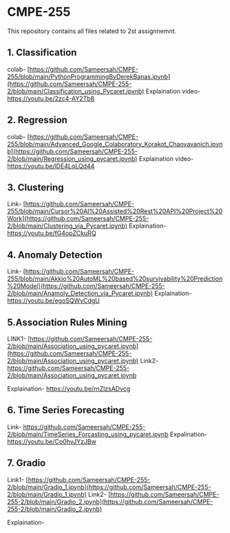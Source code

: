 # CMPE-255
This repository contains all files related to 2st assignnemnt.

## 1. Classification
colab- [https://github.com/Sameersah/CMPE-255/blob/main/PythonProgrammingByDerekBanas.ipynb](https://github.com/Sameersah/CMPE-255-2/blob/main/Classification_using_Pycaret.ipynb)
Explaination video- https://youtu.be/2zc4-AY2Tb8

## 2. Regression
colab- [https://github.com/Sameersah/CMPE-255/blob/main/Advanced_Google_Colaboratory_Korakot_Chaovavanich.ipynb](https://github.com/Sameersah/CMPE-255-2/blob/main/Regression_using_pycaret.ipynb)
Explaination video- https://youtu.be/lDE4LqLQd44

## 3. Clustering
Link- [https://github.com/Sameersah/CMPE-255/blob/main/Cursor%20AI%20Assisted%20Rest%20API%20Project%20Work](https://github.com/Sameersah/CMPE-255-2/blob/main/Clustering_via_Pycaret.ipynb)
Explaination- https://youtu.be/fG4opZCkuRQ

## 4. Anomaly Detection
Link- [https://github.com/Sameersah/CMPE-255/blob/main/Akkio%20AutoML%20based%20survivability%20Prediction%20Model](https://github.com/Sameersah/CMPE-255-2/blob/main/Anamoly_Detection_via_Pycaret.ipynb)
Explaination- https://youtu.be/egoSQWvCdgU

## 5.Association Rules Mining
LINK1- [https://github.com/Sameersah/CMPE-255-2/blob/main/Association_using_pycaret.ipynb](https://github.com/Sameersah/CMPE-255-2/blob/main/Association_using_pycaret.ipynb)
Link2- [https://github.com/Sameersah/CMPE-255-2/blob/main/Association_using_pycaret.ipynb
](https://github.com/Sameersah/CMPE-255-2/blob/main/Association_using_pycaret_1.ipynb)

Explaination- https://youtu.be/rnZlzsADvcg

## 6. Time Series Forecasting
Link- https://github.com/Sameersah/CMPE-255-2/blob/main/TimeSeries_Forcasting_using_pycaret.ipynb
Expalination- https://youtu.be/Co0hvJYzJBw

## 7. Gradio
Link1- [https://github.com/Sameersah/CMPE-255-2/blob/main/Gradio_1.ipynb](https://github.com/Sameersah/CMPE-255-2/blob/main/Gradio_1.ipynb)
Link2- [https://github.com/Sameersah/CMPE-255-2/blob/main/Gradio_2.ipynb](https://github.com/Sameersah/CMPE-255-2/blob/main/Gradio_2.ipynb)

Explaination- 

